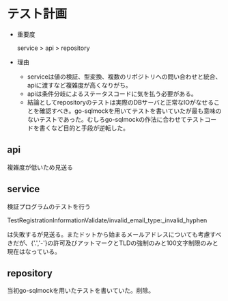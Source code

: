 # テスト計画

* 重要度

   service > api > repository

* 理由
  * serviceは値の検証、型変換、複数のリポジトリへの問い合わせと統合、apiに渡すなど複雑度が高くなりがち。
  * apiは条件分岐によるステータスコードに気を払う必要がある。
  * 結論としてrepositoryのテストは実際のDBサーバと正常なIOがなせることを確認すべき。go-sqlmockを用いてテストを書いていたが最も意味のないテストであった。むしろgo-sqlmockの作法に合わせてテストコードを書くなど目的と手段が逆転した。

## api

複雑度が低いため見送る

## service

検証プログラムのテストを行う 

TestRegistrationInformationValidate/invalid_email_type:_invalid_hyphen

は失敗するが見送る。またドットから始まるメールアドレスについても考慮すべきだが、{'.','-'}の許可及びアットマークとTLDの強制のみと100文字制限のみと現在はなっている。

## repository

当初go-sqlmockを用いたテストを書いていた。削除。